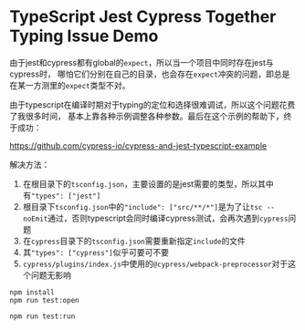 TypeScript Jest Cypress Together Typing Issue Demo
=========================================

由于jest和cypress都有global的`expect`，所以当一个项目中同时存在jest与cypress时，
哪怕它们分别在自己的目录，也会存在`expect`冲突的问题，即总是在某一方测里的`expect`类型不对。

由于typescript在编译时期对于typing的定位和选择很难调试，所以这个问题花费了我很多时间，
基本上靠各种示例调整各种参数。最后在这个示例的帮助下，终于成功：

https://github.com/cypress-io/cypress-and-jest-typescript-example

解决方法：
1. 在根目录下的`tsconfig.json`，主要设置的是jest需要的类型，所以其中有`"types": ["jest"]`
2. 根目录下`tsconfig.json`中的`"include": ["src/**/*"]`是为了让`tsc --noEmit`通过，否则typescript会同时编译cypress测试，会再次遇到`cypress`问题
3. 在`cypress`目录下的`tsconfig.json`需要重新指定`include`的文件
4. 其`"types": ["cypress"]`似乎可要可不要
5. `cypress/plugins/index.js`中使用的`@cypress/webpack-preprocessor`对于这个问题无影响

```
npm install
npm run test:open

npm run test:run
```
